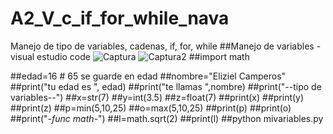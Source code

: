 # A2_V_c_if_for_while_nava
Manejo de tipo de variables, cadenas, if, for, while
##Manejo de variables
-visual estudio code
![Captura](https://github.com/user-attachments/assets/d8026f34-61ac-40dc-9170-bbb67527140f)
![Captura2](https://github.com/user-attachments/assets/46f1b9d1-ee7f-48a2-8dce-5216fa1695d3)
##import math

##edad=16 # 65 se guarde en edad
##nombre="Eliziel Camperos"
##print("tu edad es ", edad)
##print("te llamas ",nombre)
##print("--tipo de variables--")
##x=str(7)
##y=int(3.5)
##z=float(7)
##print(x)
##print(y)
##print(z)
##p=min(5,10,25)
##o=max(5,10,25)
##print(p)
##print(o)
##print("*-func math-*")
##l=math.sqrt(2)
##print(l)
##python mivariables.py

